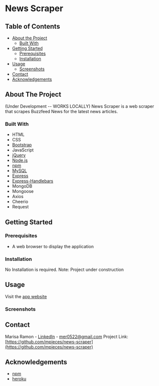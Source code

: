 # News Scraper
## Table of Contents

* [About the Project](#about-the-project)
  * [Built With](#built-with)
* [Getting Started](#getting-started)
  * [Prerequisites](#prerequisites)
  * [Installation](#installation)
* [Usage](#usage)
  * [Screenshots](#screenshots)
* [Contact](#contact)
* [Acknowledgements](#acknowledgements)

## About The Project
(Under Development -- WORKS LOCALLY)
News Scraper is a web scraper that scrapes Buzzfeed News for the latest news articles.

### Built With
* HTML
* CSS
* [Bootstrap](https://getbootstrap.com/)
* JavaScript
* [jQuery](https://jquery.com/)
* [Node.js](https://nodejs.org/en/)
* [npm](https://www.npmjs.com/)
* [MySQL](https://expressjs.com/)
* [Express](https://expressjs.com/)
* [Express-Handlebars](https://handlebarsjs.com/)
* MongoDB
* Mongoose
* Axios
* Cheerio
* Request

## Getting Started

### Prerequisites
* A web browser to display the application


### Installation  
No Installation is required.
Note: Project under construction 

## Usage
Visit  the [app website](https://mongo-news-scraper-11.herokuapp.com/all)

### Screenshots



## Contact
Marisa Ramon - [LinkedIn](https://www.linkedin.com/in/marisaramon/) - mer0522@gmail.com
Project Link: [https://github.com/mpieces/news-scraper](https://github.com/mpieces/news-scraper)


## Acknowledgements
* [npm](https://www.npmjs.com/)
* [heroku](https://www.heroku.com/)

